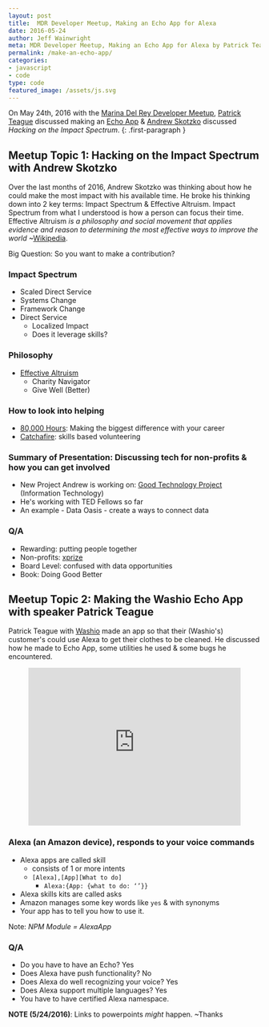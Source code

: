 ```yaml
---
layout: post
title:  MDR Developer Meetup, Making an Echo App for Alexa
date: 2016-05-24
author: Jeff Wainwright
meta: MDR Developer Meetup, Making an Echo App for Alexa by Patrick Teague of Washio & Hacking on the Impact Spectrum with Andrew Skotzko
permalink: /make-an-echo-app/
categories:
- javascript
- code
type: code
featured_image: /assets/js.svg
---
```


On May 24th, 2016 with the [Marina Del Rey Developer Meetup](http://www.meetup.com/Marina-Del-Rey-Developer-Meetup/events/230952417/), [Patrick Teague](https://github.com/teagup) discussed making an [Echo App](https://developer.amazon.com/appsandservices/solutions/devices/echo) & [Andrew Skotzko](https://github.com/skotzko) discussed _Hacking on the Impact Spectrum_.
{: .first-paragraph }

## Meetup Topic 1: Hacking on the Impact Spectrum with Andrew Skotzko

Over the last months of 2016, Andrew Skotzko was thinking about how he could make the most impact with his available time. He broke his thinking down into 2 key terms: Impact Spectrum & Effective Altruism. Impact Spectrum from what I understood is how a person can focus their time. Effective Altruism _is a philosophy and social movement that applies evidence and reason to determining the most effective ways to improve the world_ ~[Wikipedia](https://en.wikipedia.org/wiki/Effective_altruism).

Big Question: So you want to make a contribution?

### Impact Spectrum

- Scaled Direct Service
- Systems Change
- Framework Change
- Direct Service
    - Localized Impact
    - Does it leverage skills?

### Philosophy

- [Effective Altruism](http://www.effectivealtruism.org/)
    - Charity Navigator
    - Give Well (Better)

### How to look into helping

- [80,000 Hours](https://80000hours.org/): Making the biggest difference with your career
- [Catchafire](https://www.catchafire.org/): skills based volunteering

### Summary of Presentation: Discussing tech for non-profits & how you can get involved

- New Project Andrew is working on: [Good Technology Project](http://goodtechnologyproject.org/) (Information Technology)
- He's working with TED Fellows so far
- An example - Data Oasis - create a ways to connect data

### Q/A

- Rewarding: putting people together
- Non-profits: [xprize](http://www.xprize.org/)
- Board Level: confused with data opportunities
- Book: Doing Good Better


## Meetup Topic 2: Making the Washio Echo App with speaker Patrick Teague

Patrick Teague with [Washio](https://www.getwashio.com/) made an app so that their (Washio's) customer's could use Alexa to get their clothes to be cleaned. He discussed how he made to Echo App, some utilities he used & some bugs he encountered.

<figure class="figure figure--full">
	<iframe style="height: auto; min-height: 315px; width: 100%;" src="https://www.youtube.com/embed/acybh2Q_qNg" frameborder="0" allowfullscreen></iframe>
</figure>

### Alexa (an Amazon device), responds to your voice commands

- Alexa apps are called skill
    - consists of 1 or more intents
    - `[Alexa],[App][What to do]`
        - `Alexa:{App: {what to do: ‘’}}`
- Alexa skills kits are called asks
- Amazon manages some key words like `yes` & with synonyms
- Your app has to tell you how to use it.

Note: *NPM Module = AlexaApp*

### Q/A

- Do you have to have an Echo? Yes
- Does Alexa have push functionality? No
- Does Alexa do well recognizing your voice? Yes
- Does Alexa support multiple languages? Yes
- You have to have certified Alexa namespace.

**NOTE (5/24/2016)**: Links to powerpoints _might_ happen. ~Thanks


